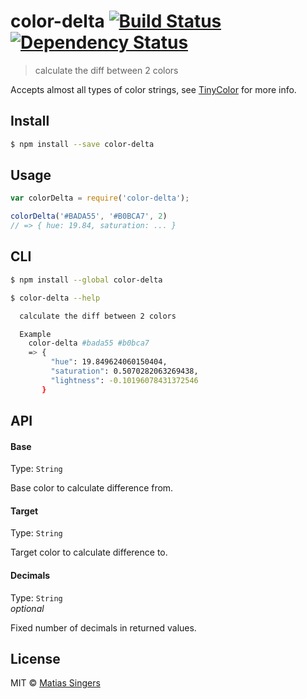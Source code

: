 # color-delta [![Build Status](http://img.shields.io/travis/matiassingers/color-delta.svg?style=flat-square)](https://travis-ci.org/matiassingers/color-delta) [![Dependency Status](http://img.shields.io/gemnasium/matiassingers/color-delta.svg?style=flat-square)](https://gemnasium.com/matiassingers/color-delta)
> calculate the diff between 2 colors

Accepts almost all types of color strings, see [TinyColor](https://github.com/bgrins/TinyColor#accepted-string-input) for more info.

## Install

```sh
$ npm install --save color-delta
```


## Usage

```js
var colorDelta = require('color-delta');

colorDelta('#BADA55', '#B0BCA7', 2)
// => { hue: 19.84, saturation: ... }
```


## CLI

```sh
$ npm install --global color-delta
```

```sh
$ color-delta --help

  calculate the diff between 2 colors

  Example
    color-delta #bada55 #b0bca7
    => {
         "hue": 19.849624060150404,
         "saturation": 0.5070282063269438,
         "lightness": -0.10196078431372546
       }
```


## API

#### Base

Type: `String`  

Base color to calculate difference from.

#### Target

Type: `String`  

Target color to calculate difference to.

#### Decimals

Type: `String`  
*optional*  

Fixed number of decimals in returned values.


## License

MIT © [Matias Singers](http://mts.io)
